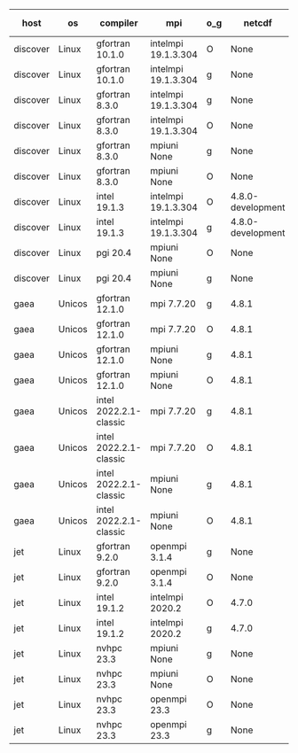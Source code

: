 

| host     | os       | compiler                              | mpi                      | o_g        | netcdf        | build       | u_pass          | u_fail          | s_pass            | s_fail            | e_pass             | e_fail             | nuopc_pass       | nuopc_fail       | artifacts link          |
|----------|----------|---------------------------------------|--------------------------|------------|---------------|-------------|-----------------|-----------------|-------------------|-------------------|--------------------|--------------------|------------------|------------------|-------------------------|
| discover | Linux | gfortran 10.1.0 | intelmpi 19.1.3.304  | O | None  | PASS | 13961 | 15 | 49 | 0 | 81 | 0 | 52 | 1 | <a href="https://github.com/esmf-org/esmf-test-artifacts/tree/d3a8765fb5bb47d46fc3ace0b6dca64db6d88af3/release_8.5.0/gfortran/10.1.0/O/intelmpi/19.1.3.304" target="_blank">d3a8765</a> | 
| discover | Linux | gfortran 10.1.0 | intelmpi 19.1.3.304  | g | None  | PASS | 13961 | 15 | 49 | 0 | 81 | 0 | 52 | 1 | <a href="https://github.com/esmf-org/esmf-test-artifacts/tree/55c87264bb50f5bb222e5b8965f90d0ba3419a78/release_8.5.0/gfortran/10.1.0/g/intelmpi/19.1.3.304" target="_blank">55c8726</a> | 
| discover | Linux | gfortran 8.3.0 | intelmpi 19.1.3.304  | g | None  | PASS | 13961 | 15 | 49 | 0 | 81 | 0 | 52 | 1 | <a href="https://github.com/esmf-org/esmf-test-artifacts/tree/cbb54b869fef988c49bcf612d6c3f82ca2d22f21/release_8.5.0/gfortran/8.3.0/g/intelmpi/19.1.3.304" target="_blank">cbb54b8</a> | 
| discover | Linux | gfortran 8.3.0 | intelmpi 19.1.3.304  | O | None  | PASS | 13961 | 15 | 49 | 0 | 81 | 0 | 52 | 1 | <a href="https://github.com/esmf-org/esmf-test-artifacts/tree/6fb9ff7842012424d26c40a98dbd13c099f6c37d/release_8.5.0/gfortran/8.3.0/O/intelmpi/19.1.3.304" target="_blank">6fb9ff7</a> | 
| discover | Linux | gfortran 8.3.0 | mpiuni None  | g | None  | PASS | 12392 | 0 | 8 | 0 | 44 | 0 | None | None | <a href="https://github.com/esmf-org/esmf-test-artifacts/tree/78adda520c0cac31399ab1c99c7137c51f8017a6/release_8.5.0/gfortran/8.3.0/g/mpiuni/None" target="_blank">78adda5</a> | 
| discover | Linux | gfortran 8.3.0 | mpiuni None  | O | None  | PASS | 12392 | 0 | 8 | 0 | 44 | 0 | None | None | <a href="https://github.com/esmf-org/esmf-test-artifacts/tree/545bac9a6bbb78cf2e6551a68ed509b1393264c1/release_8.5.0/gfortran/8.3.0/O/mpiuni/None" target="_blank">545bac9</a> | 
| discover | Linux | intel 19.1.3 | intelmpi 19.1.3.304  | O | 4.8.0-development  | PASS | 13976 | 0 | 49 | 0 | 81 | 0 | 53 | 0 | <a href="https://github.com/esmf-org/esmf-test-artifacts/tree/7867379e96396378f19c1669246feac940f3c8af/release_8.5.0/intel/19.1.3/O/intelmpi/19.1.3.304" target="_blank">7867379</a> | 
| discover | Linux | intel 19.1.3 | intelmpi 19.1.3.304  | g | 4.8.0-development  | PASS | 13975 | 1 | 49 | 0 | 81 | 0 | 53 | 0 | <a href="https://github.com/esmf-org/esmf-test-artifacts/tree/d6a9259370304ec9b6ae27d3856d7ac7330e1b08/release_8.5.0/intel/19.1.3/g/intelmpi/19.1.3.304" target="_blank">d6a9259</a> | 
| discover | Linux | pgi 20.4 | mpiuni None  | O | None  | PASS | None | None | None | None | None | None | None | None | <a href="https://github.com/esmf-org/esmf-test-artifacts/tree/9fb7926bf4e2b5d9e021b6fe35c48e09923f7481/release_8.5.0/pgi/20.4/O/mpiuni/None" target="_blank">9fb7926</a> | 
| discover | Linux | pgi 20.4 | mpiuni None  | g | None  | PASS | None | None | None | None | None | None | None | None | <a href="https://github.com/esmf-org/esmf-test-artifacts/tree/d3ea76e35faca3e9fc984bf32a6bab17aa3ddda5/release_8.5.0/pgi/20.4/g/mpiuni/None" target="_blank">d3ea76e</a> | 
| gaea | Unicos | gfortran 12.1.0 | mpi 7.7.20  | g | 4.8.1  | PASS | None | None | None | None | None | None | None | None | <a href="https://github.com/esmf-org/esmf-test-artifacts/tree/fc8a2196e8d377d039ef3e8e04d1c1bb3eca95af/release_8.5.0/gfortran/12.1.0/g/mpi/7.7.20" target="_blank">fc8a219</a> | 
| gaea | Unicos | gfortran 12.1.0 | mpi 7.7.20  | O | 4.8.1  | PASS | 13975 | 1 | 49 | 0 | 81 | 0 | 47 | 6 | <a href="https://github.com/esmf-org/esmf-test-artifacts/tree/31b2120807502782bdc99cf4e93c9a25c53927a4/release_8.5.0/gfortran/12.1.0/O/mpi/7.7.20" target="_blank">31b2120</a> | 
| gaea | Unicos | gfortran 12.1.0 | mpiuni None  | g | 4.8.1  | PASS | None | None | None | None | None | None | None | None | <a href="https://github.com/esmf-org/esmf-test-artifacts/tree/2fbc21031d003641e739759d80742d7493caf2e2/release_8.5.0/gfortran/12.1.0/g/mpiuni/None" target="_blank">2fbc210</a> | 
| gaea | Unicos | gfortran 12.1.0 | mpiuni None  | O | 4.8.1  | PASS | 12392 | 0 | 8 | 0 | 44 | 0 | None | None | <a href="https://github.com/esmf-org/esmf-test-artifacts/tree/df617e7a4b0df03847e7e4a22457e5e45b8fbadd/release_8.5.0/gfortran/12.1.0/O/mpiuni/None" target="_blank">df617e7</a> | 
| gaea | Unicos | intel 2022.2.1-classic | mpi 7.7.20  | g | 4.8.1  | PASS | 13976 | 0 | 49 | 0 | 81 | 0 | 47 | 6 | <a href="https://github.com/esmf-org/esmf-test-artifacts/tree/bf33b6d794af898ac9e563cf489ca4e34a1dcfbf/release_8.5.0/intel/2022.2.1-classic/g/mpi/7.7.20" target="_blank">bf33b6d</a> | 
| gaea | Unicos | intel 2022.2.1-classic | mpi 7.7.20  | O | 4.8.1  | PASS | 13976 | 0 | 49 | 0 | 81 | 0 | 47 | 6 | <a href="https://github.com/esmf-org/esmf-test-artifacts/tree/93e218693253606717542286d4117aa6c8bc166f/release_8.5.0/intel/2022.2.1-classic/O/mpi/7.7.20" target="_blank">93e2186</a> | 
| gaea | Unicos | intel 2022.2.1-classic | mpiuni None  | g | 4.8.1  | PASS | 12392 | 0 | 8 | 0 | 44 | 0 | None | None | <a href="https://github.com/esmf-org/esmf-test-artifacts/tree/6bc2464ef205bab131980a95a753d4fe718f7eb0/release_8.5.0/intel/2022.2.1-classic/g/mpiuni/None" target="_blank">6bc2464</a> | 
| gaea | Unicos | intel 2022.2.1-classic | mpiuni None  | O | 4.8.1  | PASS | 12392 | 0 | 8 | 0 | 44 | 0 | None | None | <a href="https://github.com/esmf-org/esmf-test-artifacts/tree/f744265c5544ee66b7b48401a528f67ec1572680/release_8.5.0/intel/2022.2.1-classic/O/mpiuni/None" target="_blank">f744265</a> | 
| jet | Linux | gfortran 9.2.0 | openmpi 3.1.4  | g | None  | PASS | 13976 | 0 | 49 | 0 | 81 | 0 | 52 | 1 | <a href="https://github.com/esmf-org/esmf-test-artifacts/tree/e8565cd9d47adc26491c877b7fcfdf19d96eea3d/release_8.5.0/gfortran/9.2.0/g/openmpi/3.1.4" target="_blank">e8565cd</a> | 
| jet | Linux | gfortran 9.2.0 | openmpi 3.1.4  | O | None  | PASS | 13976 | 0 | 49 | 0 | 81 | 0 | 52 | 1 | <a href="https://github.com/esmf-org/esmf-test-artifacts/tree/a2d3c41af2e19478485f1193db069466768a75ed/release_8.5.0/gfortran/9.2.0/O/openmpi/3.1.4" target="_blank">a2d3c41</a> | 
| jet | Linux | intel 19.1.2 | intelmpi 2020.2  | O | 4.7.0  | PASS | 13976 | 0 | 49 | 0 | 81 | 0 | 53 | 0 | <a href="https://github.com/esmf-org/esmf-test-artifacts/tree/78b0c2ada73d81674a246dcd6f3ed1ad031c182c/release_8.5.0/intel/19.1.2/O/intelmpi/2020.2" target="_blank">78b0c2a</a> | 
| jet | Linux | intel 19.1.2 | intelmpi 2020.2  | g | 4.7.0  | PASS | 13976 | 0 | 49 | 0 | 81 | 0 | 53 | 0 | <a href="https://github.com/esmf-org/esmf-test-artifacts/tree/6a5cff21697125f676b7a7f84e83abc106f7918b/release_8.5.0/intel/19.1.2/g/intelmpi/2020.2" target="_blank">6a5cff2</a> | 
| jet | Linux | nvhpc 23.3 | mpiuni None  | g | None  | PASS | 12392 | 0 | 6 | 2 | 44 | 0 | None | None | <a href="https://github.com/esmf-org/esmf-test-artifacts/tree/e89a11ed61f07640ae644ca09f717ccc19021029/release_8.5.0/nvhpc/23.3/g/mpiuni/None" target="_blank">e89a11e</a> | 
| jet | Linux | nvhpc 23.3 | mpiuni None  | O | None  | PASS | 12390 | 2 | 8 | 0 | 44 | 0 | None | None | <a href="https://github.com/esmf-org/esmf-test-artifacts/tree/21e23dd86a5544f00b79cf0cfceec7c47c013377/release_8.5.0/nvhpc/23.3/O/mpiuni/None" target="_blank">21e23dd</a> | 
| jet | Linux | nvhpc 23.3 | openmpi 23.3  | O | None  | PASS | 0 | 9098 | 0 | 49 | 0 | 81 | 0 | 53 | <a href="https://github.com/esmf-org/esmf-test-artifacts/tree/e07adfe36da22c4606a9fd7608f5ca4b39b8336e/release_8.5.0/nvhpc/23.3/O/openmpi/23.3" target="_blank">e07adfe</a> | 
| jet | Linux | nvhpc 23.3 | openmpi 23.3  | g | None  | PASS | 0 | 9098 | 0 | 49 | 0 | 81 | 0 | 53 | <a href="https://github.com/esmf-org/esmf-test-artifacts/tree/2459c9e9f3f02c6cff6e616aa9ffd59571db2a6b/release_8.5.0/nvhpc/23.3/g/openmpi/23.3" target="_blank">2459c9e</a> | 
